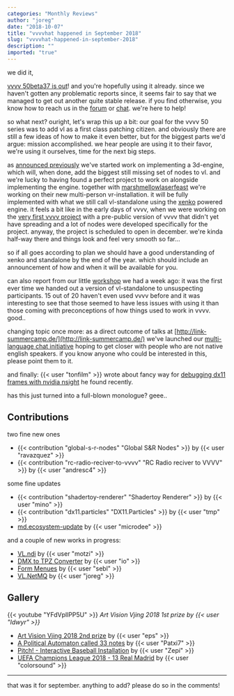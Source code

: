 ```yaml
---
categories: "Monthly Reviews"
author: "joreg"
date: "2018-10-07"
title: "vvvvhat happened in September 2018"
slug: "vvvvhat-happened-in-september-2018"
description: ""
imported: "true"
---
```



we did it,

[vvvv 50beta37 is out](/blog/2018/vvvv50beta37)! and you're hopefully using it already. since we haven't gotten any problematic reports since, it seems fair to say that we managed to get out another quite stable release. if you find otherwise, you know how to reach us in the [forum](https://discourse.vvvv.org/) or [chat](https://betadocs.vvvv.org/chat.html). we're here to help!

so what next? 
ouright, let's wrap this up a bit: our goal for the vvvv 50 series was to add vl as a first class patching citizen. and obviously there are still a few ideas of how to make it even better, but for the biggest parts we'd argue: mission accomplished. we hear people are using it to their favor, we're using it ourselves, time for the next big steps.

as [announced previously](/blog/2018/vl-threedee) we've started work on implementing a 3d-engine, which will, when done, add the biggest still missing set of nodes to vl. and we're lucky to having found a perfect project to work on alongside implementing the engine. together with [marshmellowlaserfeast](http://marshmallowlaserfeast.com) we're working on their new multi-person vr-installation. it will be fully implemented with what we still call vl-standalone using the [xenko](http://xenko.com/) powered engine. it feels a bit like in the early days of vvvv, when we were working on the [very first vvvv project](http://www.meso.net/expo02) with a pre-public version of vvvv that didn't yet have spreading and a lot of nodes were developed specifically for the project. anyway, the project is scheduled to open in december. we're kinda half-way there and things look and feel very smooth so far...

so if all goes according to plan we should have a good understanding of xenko and standalone by the end of the year. which should include an announcement of how and when it will be available for you. 

can also report from our little [workshop](/blog/2018/vvvvvl-workshop-at-retune-2018) we had a week ago: it was the first ever time we handed out a version of vl-standalone to unsuspecting participants. 15 out of 20 haven't even used vvvv before and it was interesting to see that those seemed to have less issues with using it than those coming with preconceptions of how things used to work in vvvv. good..

changing topic once more: as a direct outcome of talks at [http://link-summercamp.de/](http://link-summercamp.de/) we've launched our [multi-language chat initiative](/blog/2018/русский-deutsch-日本語-magyar-فارسی-español-français) hoping to get closer with people who are not native english speakers. if you know anyone who could be interested in this, please point them to it.

and finally: {{< user "tonfilm" >}} wrote about fancy way for [debugging dx11 frames with nvidia nsight](/blog/2018/debug-dx11-frames-with-nvidia-nsight) he found recently.

has this just turned into a full-blown monologue? geee..

## Contributions

<!--{SPLIT()}-->
two fine new ones
* {{< contribution "global-s-r-nodes" "Global S&R Nodes" >}} by {{< user "ravazquez" >}}
* {{< contribution "rc-radio-reciver-to-vvvv" "RC Radio reciver to VVVV" >}} by {{< user "andresc4" >}}
<!--~~~-->
some fine updates
* {{< contribution "shadertoy-renderer" "Shadertoy Renderer" >}} by {{< user "mino" >}}
* {{< contribution "dx11.particles" "DX11.Particles" >}} by {{< user "tmp" >}}
* [md.ecosystem-update](/blog/2018/md.ecosystem-update) by {{< user "microdee" >}}
<!--{SPLIT}-->

and a couple of new works in progress:
* [VL.ndi](https://discourse.vvvv.org/t/vl-ndi/16733) by {{< user "motzi" >}}
* [DMX to TPZ Converter](https://discourse.vvvv.org/t/dmx-to-tpz-converter/16713) by {{< user "io" >}}
* [Form Menues](https://discourse.vvvv.org/t/form-menus/16707) by {{< user "sebl" >}}
* [VL.NetMQ](https://discourse.vvvv.org/t/vl-io-netmq/16704) by {{< user "joreg" >}}

## Gallery

{{< youtube "YFdVpllPP5U" >}}
*Art Vision Vjing 2018 1st prize by {{< user "Idwyr" >}}*

* [Art Vision Vjing 2018 2nd prize](/blog/art-vision-vjing-contest-2018) by {{< user "eps" >}}
* [A Political Automaton called 33 notes](/blog/a-political-automaton-called-33-notes) by {{< user "Patxi7" >}}
* [Pitch! - Interactive Baseball Installation](/blog/pitch-interactive-baseball-installation) by {{< user "Zepi" >}}
* [UEFA Champions League 2018 - 13 Real Madrid](/blog/uefa-champions-league-2018-13-real-madrid) by {{< user "colorsound" >}}

---

that was it for september. anything to add? please do so in the comments!